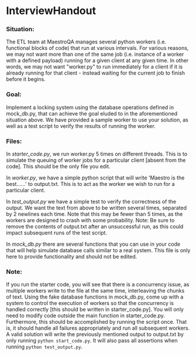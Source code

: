 # InterviewHandout

### Situation: 
The ETL team at MaestroQA manages several python workers (i.e. functional blocks of code) that run at various intervals. For various reasons, we may not want more than one of the same job (i.e. instance of a worker with a defined payload) running for a given client at any given time. In other words, we may not want "worker.py" to run immediately for a client if it is already running for that client - instead waiting for the current job to finish before it begins.

### Goal: 
Implement a locking system using the database operations defined in mock_db.py, that can achieve the goal eluded to in the aforementioned situation above. We have provided a sample worker to use your solution, as well as a test script to verify the results of running the worker.

### Files:

In *starter_code.py*, we run worker.py 5 times on different threads. This is to simulate the queuing of worker jobs for a particular client [absent from the code]. This should be the only file you edit.

In *worker.py*, we have a simple python script that will write 'Maestro is the best......' to output.txt. This is to act as the worker we wish to run for a particular client.

In *test_output.py* we have a simple test to verify the correctness of the output. We want the text from above to be written several times, separated by 2 newlines each time. Note that this may be fewer than 5 times, as the workers are designed to crash with some probability. Note: Be sure to remove the contents of output.txt after an unsuccessful run, as this could impact subsequent runs of the test script.

In *mock_db.py* there are several functions that you can use in your code that will help simulate database calls similar to a real system. This file is only here to provide functionality and should not be edited.

### Note:

If you run the starter code, you will see that there is a concurrency issue, as multiple workers write to the file at the same time, interleaving the chunks of text. Using the fake database functions in mock_db.py, come up with a system to control the execution of workers so that the concurrency is handled correctly [this should be written in starter_code.py]. You will only need to modify code outside the main function in starter_code.py. Furthermore, this should be accomplished by running the script once. That is, it should handle all failures appropriately and run all subsequent workers. A valid solution will write the previously mentioned output to output.txt by only running `python start_code.py`. It will also pass all assertions when running `python test_output.py`.
